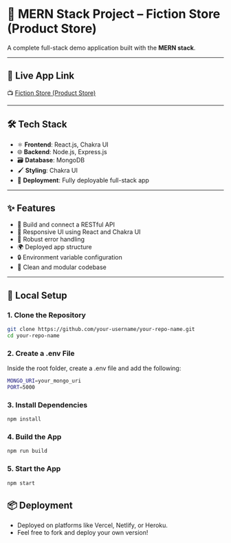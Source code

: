 # 🚀 MERN Stack Project – Fiction Store (Product Store)

A complete full-stack demo application built with the **MERN stack**.

---

## 🎥 Live App Link

📺 [Fiction Store (Product Store)](https://product-store-mern-app.onrender.com/)  


---

## 🛠 Tech Stack

- ⚛️ **Frontend**: React.js, Chakra UI  
- 🌐 **Backend**: Node.js, Express.js  
- 🗃 **Database**: MongoDB  
- 🖌 **Styling**: Chakra UI  
- 🚀 **Deployment**: Fully deployable full-stack app  

---

## ✨ Features

- 🔧 Build and connect a RESTful API
- 📱 Responsive UI using React and Chakra UI
- 🐞 Robust error handling
- 🌍 Deployed app structure
- 🔒 Environment variable configuration
- 💬 Clean and modular codebase

---

## 🔧 Local Setup

### 1. Clone the Repository

```bash
git clone https://github.com/your-username/your-repo-name.git
cd your-repo-name
```
### 2. Create a .env File
Inside the root folder, create a .env file and add the following:
```bash
MONGO_URI=your_mongo_uri
PORT=5000
```
### 3. Install Dependencies
   ```bash
   npm install
```
### 4. Build the App
```bash
npm run build
```
### 5. Start the App
```bash
npm start
```
## 📦 Deployment
- Deployed on platforms like Vercel, Netlify, or Heroku.
- Feel free to fork and deploy your own version!




